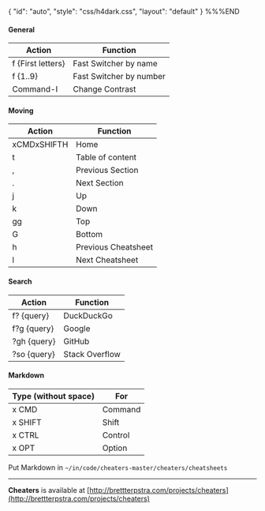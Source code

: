 {
    "id": "auto",
    "style": "css/h4dark.css",
    "layout": "default"
}
%%%END

#### General
Action | Function
-- | --
f {First letters}| Fast Switcher by name
f {1..9}| Fast Switcher by number
Command-I | Change Contrast

#### Moving 
Action | Function
-- | --
xCMDxSHIFTH | Home
t | Table of content
, | Previous Section
. | Next Section
j | Up
k | Down
gg | Top
G | Bottom
h | Previous Cheatsheet
l | Next Cheatsheet

#### Search

Action | Function
-- | --
f? {query}| DuckDuckGo
f?g {query}| Google
?gh {query}| GitHub
?so {query}| Stack Overflow

#### Markdown
Type (without space) | For
-- | --
x CMD | Command
x SHIFT | Shift
x CTRL | Control
x OPT | Option

Put Markdown in `~/in/code/cheaters-master/cheaters/cheatsheets`

---

**Cheaters** is available at [http://brettterpstra.com/projects/cheaters](http://brettterpstra.com/projects/cheaters)